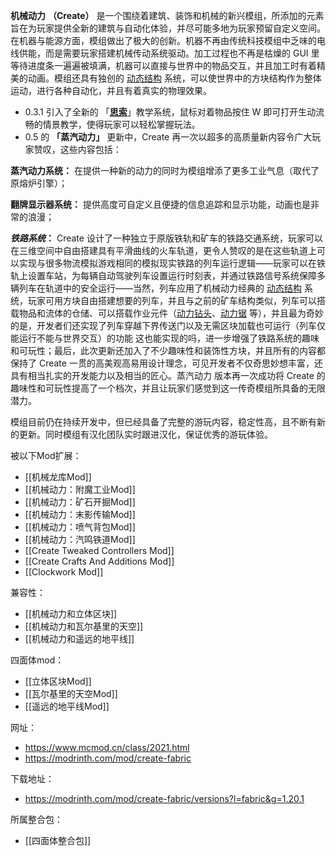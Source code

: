 **机械动力** **（Create）** 是一个围绕着建筑、装饰和机械的新兴模组，所添加的元素旨在为玩家提供全新的建筑与自动化体验，并尽可能多地为玩家预留自定义空间。在机器与能源方面，模组做出了极大的创新。机器不再由传统科技模组中乏味的电线供能，而是需要玩家搭建机械传动系统驱动。加工过程也不再是枯燥的 GUI 里等待进度条一遍遍被填满，机器可以直接与世界中的物品交互，并且加工时有着精美的动画。模组还具有独创的 [动态结构](https://www.mcmod.cn/item/286749.html "动态结构") 系统，可以使世界中的方块结构作为整体运动，进行各种自动化，并且有着真实的物理效果。

- 0.3.1 引入了全新的 「[**思索**](https://www.mcmod.cn/item/555624.html "思索")」教学系统，鼠标对着物品按住 W 即可打开生动流畅的情景教学，使得玩家可以轻松掌握玩法。
- 0.5 的 **「蒸汽动力」** 更新中，Create 再一次以超多的高质量新内容令广大玩家赞叹，这些内容包括：

**蒸汽动力系统：** 在提供一种新的动力的同时为模组增添了更多工业气息（取代了原熔炉引擎）；

**翻牌显示器系统：** 提供高度可自定义且便捷的信息追踪和显示功能，动画也是非常的浪漫；

_**铁路系统**_**：** Create 设计了一种独立于原版铁轨和矿车的铁路交通系统，玩家可以在三维空间中自由搭建具有平滑曲线的火车轨道，更令人赞叹的是在这些轨道上可以实现与很多物流模拟游戏相同的模拟现实铁路的列车运行逻辑——玩家可以在铁轨上设置车站，为每辆自动驾驶列车设置运行时刻表，并通过铁路信号系统保障多辆列车在轨道中的安全运行——当然，列车应用了机械动力经典的 [动态结构](https://www.mcmod.cn/item/286749.html "动态结构") 系统，玩家可用方块自由搭建想要的列车，并且与之前的矿车结构类似，列车可以搭载物品和流体的仓储、可以搭载作业元件（[动力钻头](https://www.mcmod.cn/item/347818.html "动力钻头")、[动力锯](https://www.mcmod.cn/item/347819.html "动力锯") 等），并且最为奇妙的是，开发者们还实现了列车穿越下界传送门以及无需区块加载也可运行（列车仅能运行不能与世界交互）的功能 这也能实现的吗，进一步增强了铁路系统的趣味和可玩性；最后，此次更新还加入了不少趣味性和装饰性方块，并且所有的内容都保持了 Create 一贯的高美观高易用设计理念，可见开发者不仅奇思妙想丰富，还具有相当扎实的开发能力以及相当的匠心。蒸汽动力 版本再一次成功将 Create 的趣味性和可玩性提高了一个档次，并且让玩家们感觉到这一传奇模组所具备的无限潜力。

模组目前仍在持续开发中，但已经具备了完整的游玩内容，稳定性高，且不断有新的更新。同时模组有汉化团队实时跟进汉化，保证优秀的游玩体验。

被以下Mod扩展：
- [[机械龙库Mod]]
- [[机械动力：附魔工业Mod]]
- [[机械动力：矿石开掘Mod]]
- [[机械动力：末影传输Mod]]
- [[机械动力：喷气背包Mod]]
- [[机械动力：汽鸣铁道Mod]]
- [[Create Tweaked Controllers Mod]]
- [[Create Crafts And Additions Mod]]
- [[Clockwork Mod]]

兼容性：
- [[机械动力和立体区块]]
- [[机械动力和瓦尔基里的天空]]
- [[机械动力和遥远的地平线]]

四面体mod：
- [[立体区块Mod]]
- [[瓦尔基里的天空Mod]]
- [[遥远的地平线Mod]]

网址：
- https://www.mcmod.cn/class/2021.html
- https://modrinth.com/mod/create-fabric

下载地址：
- https://modrinth.com/mod/create-fabric/versions?l=fabric&g=1.20.1

所属整合包：
- [[四面体整合包]]